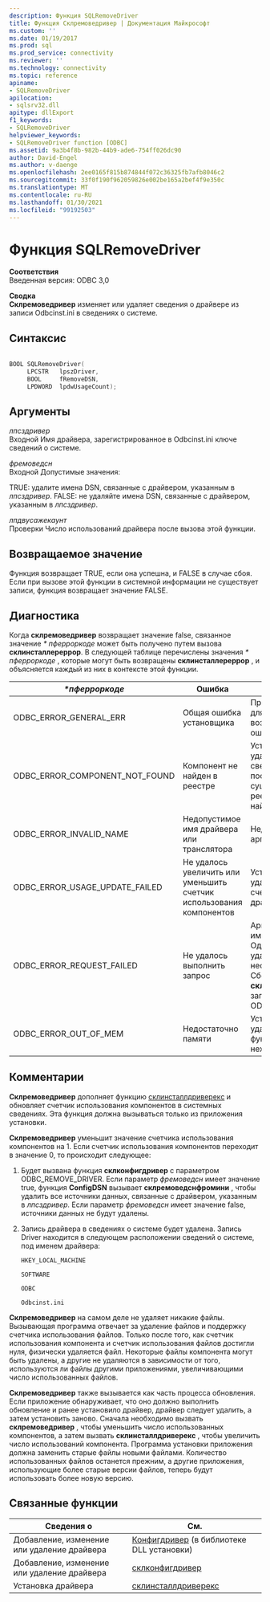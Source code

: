 ```yaml
---
description: Функция SQLRemoveDriver
title: Функция Склремоведривер | Документация Майкрософт
ms.custom: ''
ms.date: 01/19/2017
ms.prod: sql
ms.prod_service: connectivity
ms.reviewer: ''
ms.technology: connectivity
ms.topic: reference
apiname:
- SQLRemoveDriver
apilocation:
- sqlsrv32.dll
apitype: dllExport
f1_keywords:
- SQLRemoveDriver
helpviewer_keywords:
- SQLRemoveDriver function [ODBC]
ms.assetid: 9a3b4f8b-982b-44b9-ade6-754ff026dc90
author: David-Engel
ms.author: v-daenge
ms.openlocfilehash: 2ee0165f815b874844f072c36325fb7afb8046c2
ms.sourcegitcommit: 33f0f190f962059826e002be165a2bef4f9e350c
ms.translationtype: MT
ms.contentlocale: ru-RU
ms.lasthandoff: 01/30/2021
ms.locfileid: "99192503"
---
```

# <a name="sqlremovedriver-function"></a>Функция SQLRemoveDriver
**Соответствия**  
 Введенная версия: ODBC 3,0  
  
 **Сводка**  
 **Склремоведривер** изменяет или удаляет сведения о драйвере из записи Odbcinst.ini в сведениях о системе.  
  
## <a name="syntax"></a>Синтаксис  
  
```cpp  
  
BOOL SQLRemoveDriver(  
     LPCSTR   lpszDriver,  
     BOOL     fRemoveDSN,  
     LPDWORD  lpdwUsageCount);  
```  
  
## <a name="arguments"></a>Аргументы  
 *лпсздривер*  
 Входной Имя драйвера, зарегистрированное в Odbcinst.ini ключе сведений о системе.  
  
 *фремоведсн*  
 Входной Допустимые значения:  
  
 TRUE: удалите имена DSN, связанные с драйвером, указанным в *лпсздривер*. FALSE: не удаляйте имена DSN, связанные с драйвером, указанным в *лпсздривер*.  
  
 *лпдвусажекаунт*  
 Проверки Число использований драйвера после вызова этой функции.  
  
## <a name="returns"></a>Возвращаемое значение  
 Функция возвращает TRUE, если она успешна, и FALSE в случае сбоя. Если при вызове этой функции в системной информации не существует записи, функция возвращает значение FALSE.  
  
## <a name="diagnostics"></a>Диагностика  
 Когда **склремоведривер** возвращает значение false, связанное значение *\* пферроркоде* может быть получено путем вызова **склинсталлереррор**. В следующей таблице перечислены значения *\* пферроркоде* , которые могут быть возвращены **склинсталлереррор** , и объясняется каждый из них в контексте этой функции.  
  
|*\*пферроркоде*|Ошибка|Описание|  
|---------------------|-----------|-----------------|  
|ODBC_ERROR_GENERAL_ERR|Общая ошибка установщика|Произошла ошибка, для которой не возникала конкретная ошибка установщика.|  
|ODBC_ERROR_COMPONENT_NOT_FOUND|Компонент не найден в реестре|Установщику не удалось удалить сведения о драйвере, поскольку они не существовали в реестре или не найдены в реестре.|  
|ODBC_ERROR_INVALID_NAME|Недопустимое имя драйвера или транслятора|Недопустимый аргумент *лпсздривер* .|  
|ODBC_ERROR_USAGE_UPDATE_FAILED|Не удалось увеличить или уменьшить счетчик использования компонентов|Установщику не удалось уменьшить счетчик использования драйвера.|  
|ODBC_ERROR_REQUEST_FAILED|Не удалось выполнить запрос|Аргумент *фремоведсн* имеет значение true; Однако не удалось удалить одно или несколько имен DSN. Сбой вызова **склконфигдривер** с запросом на ODBC_REMOVE_DRIVER.|  
|ODBC_ERROR_OUT_OF_MEM|Недостаточно памяти|Установщику не удалось выполнить функцию из-за нехватки памяти.|  
  
## <a name="comments"></a>Комментарии  
 **Склремоведривер** дополняет функцию [склинсталлдриверекс](../../../odbc/reference/syntax/sqlinstalldriverex-function.md) и обновляет счетчик использования компонентов в системных сведениях. Эта функция должна вызываться только из приложения установки.  
  
 **Склремоведривер** уменьшит значение счетчика использования компонентов на 1. Если счетчик использования компонентов переходит в значение 0, то происходит следующее:  
  
1.  Будет вызвана функция **склконфигдривер** с параметром ODBC_REMOVE_DRIVER. Если параметр *фремоведсн* имеет значение true, функция **ConfigDSN** вызывает **склремоведснфромини** , чтобы удалить все источники данных, связанные с драйвером, указанным в *лпсздривер.* Если параметр *фремоведсн* имеет значение false, источники данных не будут удалены.  
  
2.  Запись драйвера в сведениях о системе будет удалена. Запись Driver находится в следующем расположении сведений о системе, под именем драйвера:  
  
     `HKEY_LOCAL_MACHINE`  
  
     `SOFTWARE`  
  
     `ODBC`  
  
     `Odbcinst.ini`  
  
 **Склремоведривер** на самом деле не удаляет никакие файлы. Вызывающая программа отвечает за удаление файлов и поддержку счетчика использования файлов. Только после того, как счетчик использования компонента и счетчик использования файлов достигли нуля, физически удаляется файл. Некоторые файлы компонента могут быть удалены, а другие не удаляются в зависимости от того, используются ли файлы другими приложениями, увеличивающими число использованных файлов.  
  
 **Склремоведривер** также вызывается как часть процесса обновления. Если приложение обнаруживает, что оно должно выполнить обновление и ранее установило драйвер, драйвер следует удалить, а затем установить заново. Сначала необходимо вызвать **склремоведривер** , чтобы уменьшить число использованных компонентов, а затем вызвать **склинсталлдриверекс** , чтобы увеличить число использований компонента. Программа установки приложения должна заменить старые файлы новыми файлами. Количество использованных файлов останется прежним, а другие приложения, использующие более старые версии файлов, теперь будут использовать более новую версию.  
  
## <a name="related-functions"></a>Связанные функции  
  
|Сведения о|См.|  
|---------------------------|---------|  
|Добавление, изменение или удаление драйвера|[Конфигдривер](../../../odbc/reference/syntax/configdriver-function.md) (в библиотеке DLL установки)|  
|Добавление, изменение или удаление драйвера|[склконфигдривер](../../../odbc/reference/syntax/sqlconfigdriver-function.md)|  
|Установка драйвера|[склинсталлдриверекс](../../../odbc/reference/syntax/sqlinstalldriverex-function.md)|
